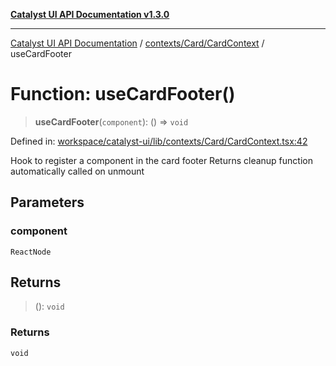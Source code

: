 [**Catalyst UI API Documentation v1.3.0**](../../../../README.md)

---

[Catalyst UI API Documentation](../../../../README.md) / [contexts/Card/CardContext](../README.md) / useCardFooter

# Function: useCardFooter()

> **useCardFooter**(`component`): () => `void`

Defined in: [workspace/catalyst-ui/lib/contexts/Card/CardContext.tsx:42](https://github.com/TheBranchDriftCatalyst/catalyst-ui/blob/main/lib/contexts/Card/CardContext.tsx#L42)

Hook to register a component in the card footer
Returns cleanup function automatically called on unmount

## Parameters

### component

`ReactNode`

## Returns

> (): `void`

### Returns

`void`
